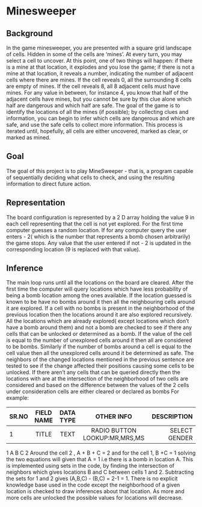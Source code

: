# Minesweeper

## Background
In the game minesweeper, you are presented with a square grid landscape of cells.  Hidden in some of the cells are ‘mines’.  At every turn, you may select a cell to uncover.  At this point, one of two things will happen:  if there is a mine at that location, it explodes and you lose the game; if there is not a mine at that location, it reveals a number, indicating the number of adjacent cells where there are mines.  If the cell reveals 0, all the surrounding 8 cells are empty of mines.  If the cell reveals 8, all 8 adjacent cells must have mines.  For any value in between, for instance 4,  you know that half of the adjacent cells have mines,  but you cannot be sure by this clue alone which half are dangerous and which half are safe.
The goal of the game is to identify the locations of all the mines (if possible); by collecting clues and information, you
can begin to infer which cells are dangerous and which are safe, and use the safe cells to collect more information.
This process is iterated until, hopefully, all cells are either uncovered, marked as clear, or marked as mined.


## Goal
The  goal  of  this  project  is  to  play  MineSweeper  -  that  is,  a  program  capable  of  sequentially deciding what cells to check, and using the resulting information to direct future action.

## Representation
The board configuration is represented by a 2 D array holding the value 9 in each cell representing that the cell is not yet explored. For the first time computer guesses a random location. If for any computer query the user enters - 2( which is the number that represents a bomb chosen arbitrarily) the game stops. Any value that the user entered if not - 2 is updated in the corresponding location (9 is replaced with that value).

## Inference
The main loop runs until all the locations on the board are cleared. After the first time the
computer will query locations which have less probability of being a bomb location among the
ones available. If the location guessed is known to be have no bombs around it then all the
neighbouring cells around it are explored. If a cell with no bombs is present in the neighborhood
of the previous location then the locations around it are also explored recursively. All the
locations which are already explored( except locations which don’t have a bomb around them)
and not a bomb are checked to see if there any cells that can be unlocked or determined as a
bomb.
If the value of the cell is equal to the number of unexplored cells around it then all are
considered to be bombs. Similarly if the number of bombs around a cell is equal to the cell value
then all the unexplored cells around it be determined as safe. The neighbors of the changed
locations mentioned in the previous sentence are tested to see if the change affected their
positions causing some cells to be unlocked.
If there aren’t any cells that can be queried directly then the locations with are at the intersection
of the neighborhood of two cells are considered and based on the difference between the
values of the 2 cells under consideration cells are either cleared or declared as bombs
For example:

|SR.NO|FIELD NAME|DATA TYPE|OTHER INFO|DESCRIPTION|
|-----|:--------:|:-------:|:--------:|---------:|
|1    |TITLE	 |TEXT     |RADIO BUTTON LOOKUP:MR,MRS,MS|SELECT GENDER|


1
A B C
2
Around the cell 2 , A + B + C = 2 and for the cell 1, B +C = 1 solving the two equations will
given that A = 1 i.e there is a bomb in location A. This is implemented using sets in the code, by
finding the intersection of neighbors which gives locations B and C between cells 1 and 2.
Subtracting the sets for 1 and 2 gives (A,B,C) - (B,C) = 2-1 = 1.
There is no explicit knowledge base used in the code except the neighborhood of a given
location is checked to draw inferences about that location. As more and more cells are unlocked
the possible values for locations will decrease.
